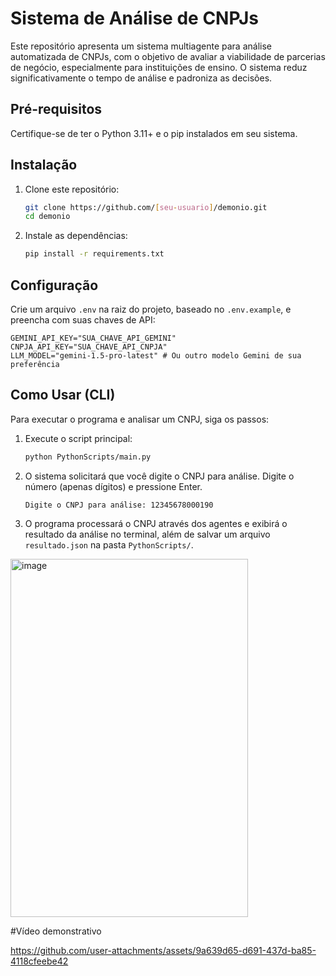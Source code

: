 # Sistema de Análise de CNPJs

Este repositório apresenta um sistema multiagente para análise automatizada de CNPJs, com o objetivo de avaliar a viabilidade de parcerias de negócio, especialmente para instituições de ensino. O sistema reduz significativamente o tempo de análise e padroniza as decisões.

## Pré-requisitos

Certifique-se de ter o Python 3.11+ e o pip instalados em seu sistema.

## Instalação

1.  Clone este repositório:
    ```bash
    git clone https://github.com/[seu-usuario]/demonio.git
    cd demonio
    ```
2.  Instale as dependências:
    ```bash
    pip install -r requirements.txt
    ```

## Configuração

Crie um arquivo `.env` na raiz do projeto, baseado no `.env.example`, e preencha com suas chaves de API:

```
GEMINI_API_KEY="SUA_CHAVE_API_GEMINI"
CNPJA_API_KEY="SUA_CHAVE_API_CNPJA"
LLM_MODEL="gemini-1.5-pro-latest" # Ou outro modelo Gemini de sua preferência
```

## Como Usar (CLI)

Para executar o programa e analisar um CNPJ, siga os passos:

1.  Execute o script principal:
    ```bash
    python PythonScripts/main.py
    ```
2.  O sistema solicitará que você digite o CNPJ para análise. Digite o número (apenas dígitos) e pressione Enter.

    ```
    Digite o CNPJ para análise: 12345678000190
    ```

3.  O programa processará o CNPJ através dos agentes e exibirá o resultado da análise no terminal, além de salvar um arquivo `resultado.json` na pasta `PythonScripts/`.

<img width="380" height="573" alt="image" src="https://github.com/user-attachments/assets/35507d9a-12c2-41cb-b957-eb3c05b912fb" />


#Vídeo demonstrativo 



https://github.com/user-attachments/assets/9a639d65-d691-437d-ba85-4118cfeebe42

